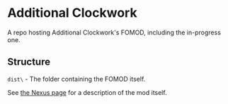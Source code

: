 # Additional Clockwork

A repo hosting Additional Clockwork's FOMOD, including the in-progress one.

## Structure
`dist\` - The folder containing the FOMOD itself.

See [the Nexus page](https://www.nexusmods.com/skyrimspecialedition/mods/47087) for a description of the mod itself.
